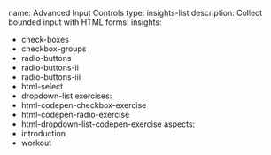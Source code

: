 name: Advanced Input Controls
type: insights-list
description: Collect bounded input with HTML forms!
insights:
  - check-boxes
  - checkbox-groups
  - radio-buttons
  - radio-buttons-ii
  - radio-buttons-iii
  - html-select
  - dropdown-list
exercises:
  - html-codepen-checkbox-exercise
  - html-codepen-radio-exercise
  - html-dropdown-list-codepen-exercise
aspects:
  - introduction
  - workout
 
